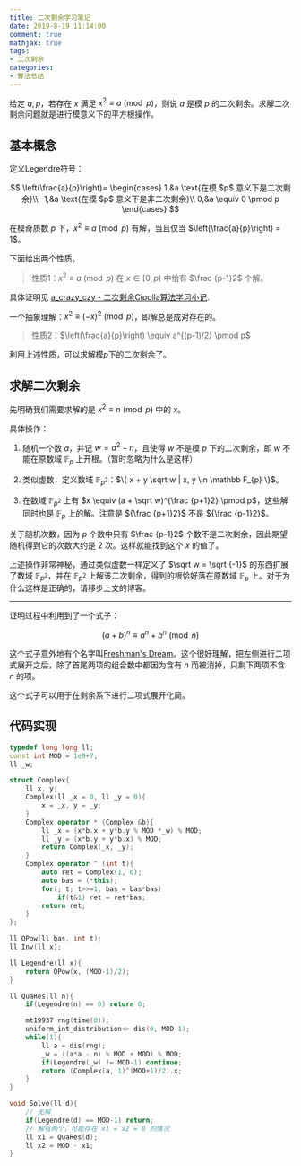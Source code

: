 ```yaml
---
title: 二次剩余学习笔记
date: 2019-8-19 11:14:00
comment: true
mathjax: true
tags:
- 二次剩余
categories:
- 算法总结
---
```


给定 $a,p$，若存在 $x$ 满足 $x^2 \equiv a \pmod p$，则说 $a$ 是模 $p$ 的二次剩余。求解二次剩余问题就是进行模意义下的平方根操作。

<!--more-->

## 基本概念

定义Legendre符号：

$$
\left(\frac{a}{p}\right)=
\begin{cases}
1,&a	\text{在模 $p$ 意义下是二次剩余}\\
-1,&a	\text{在模 $p$ 意义下是非二次剩余}\\
0,&a \equiv 0 \pmod p
\end{cases}
$$

在模奇质数 $p$ 下，$x^2 \equiv a \pmod p$ 有解，当且仅当 $\left(\frac{a}{p}\right) = 1$。

下面给出两个性质。

> 性质1：$x^2 \equiv a \pmod p$ 在 $x \in [0,p)$ 中恰有 $\frac {p-1}2$ 个解。

具体证明见 [a_crazy_czy - 二次剩余Cipolla算法学习小记](https://blog.csdn.net/a_crazy_czy/article/details/51959546。).

一个抽象理解：$x^2 \equiv (-x)^2 \pmod p$，即解总是成对存在的。

> 性质2：$\left(\frac{a}{p}\right) \equiv a^{(p-1)/2} \pmod p$

利用上述性质，可以求解模$p$下的二次剩余了。




## 求解二次剩余

先明确我们需要求解的是 $x^2 \equiv n \pmod p$ 中的 $x$。

具体操作：

1. 随机一个数 $a$，并记 $w = a^2 - n$，且使得 $w$ 不是模 $p$ 下的二次剩余，即 $w$ 不能在原数域 $\mathbb F_{p}$ 上开根。（暂时忽略为什么是这样）

2. 类似虚数，定义数域 $\mathbb F_{p^2}$：$\{ x + y \sqrt w | x, y \in \mathbb F_{p} \}$。

3. 在数域 $\mathbb F_{p^2}$ 上有 $x \equiv (a + \sqrt w)^{\frac {p+1}2} \pmod p$，这些解同时也是 $\mathbb F_{p}$ 上的解。注意是 ${\frac {p+1}2}$ 不是 ${\frac {p-1}2}$。

关于随机次数，因为 $p$ 个数中只有 $\frac {p-1}2$ 个数不是二次剩余，因此期望随机得到它的次数大约是 $2$ 次。这样就能找到这个 $x$ 的值了。

上述操作非常神秘，通过类似虚数一样定义了 $\sqrt w = \sqrt {-1}$ 的东西扩展了数域 $\mathbb F_{p^2}$，并在 $\mathbb F_{p^2}$ 上解该二次剩余，得到的根恰好落在原数域 $\mathbb F_{p}$ 上。对于为什么这样是正确的，请移步上文的博客。

---

证明过程中利用到了一个式子：

$$
(a+b)^n \equiv a^n + b^n \pmod n
$$

这个式子意外地有个名字叫[Freshman's Dream](https://en.wikipedia.org/wiki/Freshman%27s_dream)。这个很好理解，把左侧进行二项式展开之后，除了首尾两项的组合数中都因为含有 $n$ 而被消掉，只剩下两项不含 $n$ 的项。

这个式子可以用于在剩余系下进行二项式展开化简。




## 代码实现

```c++
typedef long long ll;
const int MOD = 1e9+7;
ll _w;

struct Complex{
	ll x, y;
	Complex(ll _x = 0, ll _y = 0){
		x = _x, y = _y;
	}
	Complex operator * (Complex &b){
		ll _x = (x*b.x + y*b.y % MOD *_w) % MOD;
		ll _y = (x*b.y + y*b.x) % MOD;
		return Complex(_x, _y);
	}
	Complex operator ^ (int t){
		auto ret = Complex(1, 0);
		auto bas = (*this);
		for(; t; t>>=1, bas = bas*bas)
			if(t&1) ret = ret*bas;
		return ret;
	}
};

ll QPow(ll bas, int t);
ll Inv(ll x);

ll Legendre(ll x){
	return QPow(x, (MOD-1)/2);
}

ll QuaRes(ll n){
	if(Legendre(n) == 0) return 0;

	mt19937 rng(time(0));
	uniform_int_distribution<> dis(0, MOD-1);
	while(1){
		ll a = dis(rng);
		_w = ((a*a - n) % MOD + MOD) % MOD;
		if(Legendre(_w) != MOD-1) continue;
		return (Complex(a, 1)^(MOD+1)/2).x;
	}
}

void Solve(ll d){
	// 无解
	if(Legendre(d) == MOD-1) return;
	// 解有两个，可能存在 x1 = x2 = 0 的情况
	ll x1 = QuaRes(d);
	ll x2 = MOD - x1;
}
```